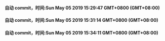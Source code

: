 #### 自动 commit，时间:Sun May 05 2019 15:29:47 GMT+0800 (GMT+08:00)
#### 自动 commit，时间:Sun May 05 2019 15:31:14 GMT+0800 (GMT+08:00)
#### 自动 commit，时间:Sun May 05 2019 15:34:11 GMT+0800 (GMT+08:00)
